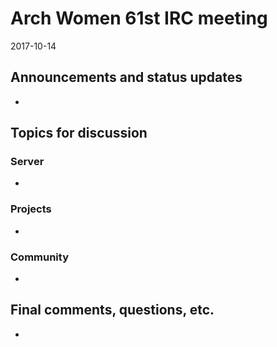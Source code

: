 # Arch Women 61st IRC meeting


2017-10-14

## Announcements and status updates

*

## Topics for discussion

### Server

*

### Projects

*

### Community

*

## Final comments, questions, etc.

*
